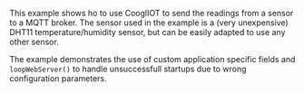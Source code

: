 This example shows ho to use CooglIOT to send the readings from a sensor to a MQTT broker. The sensor used in
 the example is a (very unexpensive) DHT11 temperature/humidity sensor, but can be easily adapted to use 
 any other sensor. 

The example demonstrates the use of custom application specific fields and `loopWebServer()` to handle
unsuccessfull startups due to wrong configuration parameters. 
